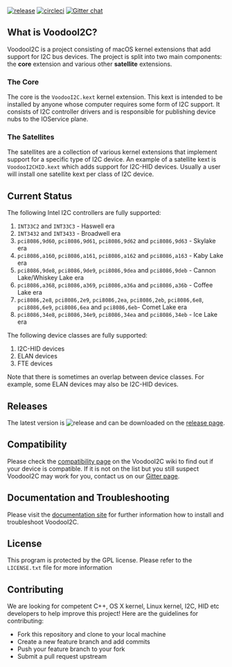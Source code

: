 [![release](https://img.shields.io/github/release/alexandred/VoodooI2C.svg)](https://github.com/VoodooI2C/VoodooI2C/releases)
[![circleci](https://circleci.com/gh/VoodooI2C/VoodooI2C.svg?style=shield&circle-token=:circle-token)](https://github.com/VoodooI2C/VoodooI2C/releases)
[![Gitter chat](https://img.shields.io/gitter/room/nwjs/nw.js.svg?colorB=ed1965)](https://gitter.im/alexandred/VoodooI2C)

## What is VoodooI2C?

VoodooI2C is a project consisting of macOS kernel extensions that add support for I2C bus devices. The project is split into two main components: the **core** extension and various other **satellite** extensions.

### The Core

The core is the `VoodooI2C.kext` kernel extension. This kext is intended to be installed by anyone whose computer requires some form of I2C support. It consists of I2C controller drivers and is responsible for publishing device nubs to the IOService plane.

### The Satellites

The satellites are a collection of various kernel extensions that implement support for a specific type of I2C device. An example of a satellite kext is `VoodooI2CHID.kext` which adds support for I2C-HID devices. Usually a user will install one satellite kext per class of I2C device.

## Current Status

The following Intel I2C controllers are fully supported:

1. `INT33C2` and `INT33C3` - Haswell era
2. `INT3432` and `INT3433` - Broadwell era
3. `pci8086,9d60`, `pci8086,9d61`, `pci8086,9d62` and `pci8086,9d63` - Skylake era
4. `pci8086,a160`, `pci8086,a161`, `pci8086,a162` and `pci8086,a163` - Kaby Lake era
5. `pci8086,9de8`, `pci8086,9de9`, `pci8086,9dea` and `pci8086,9deb` - Cannon Lake/Whiskey Lake era
6. `pci8086,a368`, `pci8086,a369`, `pci8086,a36a` and `pci8086,a36b` - Coffee Lake era
7. `pci8086,2e8`, `pci8086,2e9`, `pci8086,2ea`, `pci8086,2eb`, `pci8086,6e8`, `pci8086,6e9`, `pci8086,6ea` and `pci8086,6eb`- Comet Lake era
8. `pci8086,34e8`, `pci8086,34e9`, `pci8086,34ea` and `pci8086,34eb` - Ice Lake era

The following device classes are fully supported:

1. I2C-HID devices
2. ELAN devices
3. FTE devices

Note that there is sometimes an overlap between device classes. For example, some ELAN devices may also be I2C-HID devices.

## Releases

The latest version is ![release](https://img.shields.io/github/release/alexandred/VoodooI2C.svg) and can be downloaded on the [release page](https://github.com/alexandred/VoodooI2C/releases).

## Compatibility

Please check the [compatibility page](https://github.com/alexandred/VoodooI2C/wiki/Compatibility) on the VoodooI2C wiki to find out if your device is compatible. If it is not on the list but you still suspect VoodooI2C may work for you, contact us on our [Gitter page](http://gitter.im/alexandred/VoodooI2C).

## Documentation and Troubleshooting

Please visit the [documentation site](https://voodooi2c.github.io/) for further information how to install and troubleshoot VoodooI2C. 

## License

This program is protected by the GPL license. Please refer to the `LICENSE.txt` file for more information

## Contributing

We are looking for competent C++, OS X kernel, Linux kernel, I2C, HID etc developers to help improve this project! Here are the guidelines for contributing:

* Fork this repository and clone to your local machine
* Create a new feature branch and add commits
* Push your feature branch to your fork
* Submit a pull request upstream

